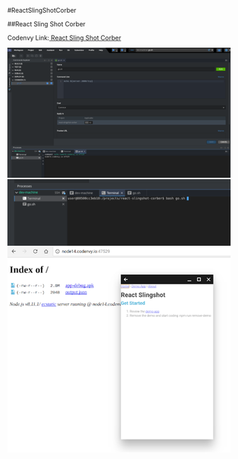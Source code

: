 #ReactSlingShotCorber

##React Sling Shot Corber

Codenvy Link:[  React Sling Shot Corber ](https://codenvy.io/f?name%3Dreact-slingshot-corber%26user%3Djoshmccall221&sa=D&source=hangouts&ust=1522908035655000&usg=AFQjCNFPBmp_3P5J9dO28W7X937tj66Olw)

![ReactSlingShotCorber1](../images/ReactSlingShotCorber1.png)
![ReactSlingShotCorber2](../images/ReactSlingShotCorber2.png)
![ReactSlingShotCorber3](../images/ReactSlingShotCorber3.png)
